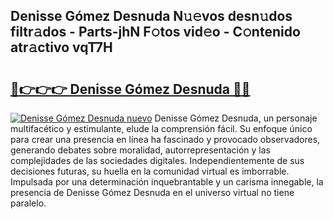 ## Denisse Gómez Desnuda N𝚞𝚎vos desn𝚞dos filtr𝚊dos - Parts-jhN F𝚘tos vid𝚎o - C𝚘ntenido atr𝚊ctivo vqT7H

# <h2><a href="http://mb6soo.tromn.icu/?c=Denisse+G%c3%b3mez+Desnuda">🔗👉👉👉 Denisse Gómez Desnuda 🔗🔗</a></h2>

[![Denisse Gómez Desnuda nuevo](https://i.imgur.com/pEAQMta.gif)](http://mb6soo.tromn.icu/?c=Denisse+G%c3%b3mez+Desnuda)
Denisse Gómez Desnuda, un personaje multifacético y estimulante, elude la comprensión fácil. Su enfoque único para crear una presencia en línea ha fascinado y provocado observadores, generando debates sobre moralidad, autorrepresentación y las complejidades de las sociedades digitales. Independientemente de sus decisiones futuras, su huella en la comunidad virtual es imborrable. Impulsada por una determinación inquebrantable y un carisma innegable, la presencia de Denisse Gómez Desnuda en el universo virtual no tiene paralelo.
